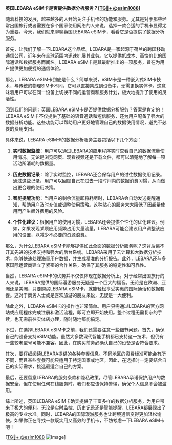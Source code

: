 **英国LEBARA eSIM卡是否提供数据分析服务？[[TG💪+ @esim1088](https://t.me/s/esim1088)]**

随着科技的发展，越来越多的人开始关注手机卡的功能和服务。尤其是对于那些经常出国旅行或者需要在多个国家使用网络的人来说，选择一款合适的手机卡显得尤为重要。今天，我们就来聊聊英国LEBARA eSIM卡，看看它是否提供了数据分析服务。

首先，让我们了解一下LEBARA这个品牌。LEBARA是一家起源于荷兰的跨国移动通信公司，近年来在全球范围内迅速扩展其业务。它以提供低成本、高性价比的国际通话和数据服务而闻名。LEBARA eSIM卡是其最新推出的一项服务，旨在为用户提供更加便捷的通信体验。

那么，LEBARA eSIM卡到底是什么？简单来说，eSIM卡是一种嵌入式SIM卡技术，与传统的物理SIM卡不同，它可以直接集成到设备中，无需更换实体卡。这意味着用户可以在同一设备上切换不同的运营商和服务计划，极大地提升了使用的灵活性。

回到我们的问题：英国LEBARA eSIM卡是否提供数据分析服务？答案是肯定的！LEBARA eSIM卡不仅提供了基础的语音通话和短信服务，还为用户配备了强大的数据分析功能。这些功能可以帮助用户更好地管理自己的数据使用情况，避免不必要的费用支出。

具体来说，LEBARA eSIM卡的数据分析服务主要包括以下几个方面：

1. **实时数据监控**：用户可以通过LEBARA的应用程序实时查看自己的数据流量使用情况。无论是浏览网页、观看视频还是下载文件，都可以清楚地了解每一项活动所消耗的数据量。

2. **历史数据记录**：除了实时监控，LEBARA还会保存用户的过往数据使用记录。通过这些记录，用户可以回顾自己在过去一段时间内的数据消费习惯，从而做出更合理的使用决策。

3. **智能提醒功能**：当用户的剩余流量即将耗尽时，LEBARA会自动发送提醒通知，帮助用户及时充值或调整使用策略。这种贴心的服务大大降低了因超量使用而产生额外费用的风险。

4. **个性化建议**：根据用户的使用习惯，LEBARA还会提供个性化的优化建议。例如，如果发现某项应用频繁占用大量流量，LEBARA可能会建议用户调整该应用的设置，以减少不必要的资源浪费。

那么，为什么LEBARA eSIM卡能够提供如此全面的数据分析服务呢？这背后离不开其先进的技术支持和强大的后台系统。LEBARA采用了云计算和大数据分析技术，能够快速处理海量用户数据，并生成精准的分析报告。此外，LEBARA还与多家国际运营商建立了紧密的合作关系，确保了其服务的稳定性和可靠性。

当然，LEBARA eSIM卡的优势并不仅仅体现在数据分析上。对于经常出国旅行的人来说，LEBARA提供的国际漫游服务无疑是一个巨大的福音。无论是在欧洲、亚洲还是美洲，只要购买LEBARA eSIM卡，就能轻松享受实惠的国际通话和数据套餐。这对于商务人士或是喜欢旅游的朋友来说，无疑是一大便利。

除此之外，LEBARA eSIM卡的操作也非常简单。用户只需通过LEBARA的官方网站或应用程序完成注册和激活流程，即可立即开始使用。整个过程无需复杂的手续，也无需前往实体店办理，随时随地都能搞定。

不过，在选择LEBARA eSIM卡之前，我们还需要注意一些细节问题。首先，确保自己的设备支持eSIM功能。虽然大多数现代智能手机都已支持这一技术，但仍有一些较老型号可能不兼容。因此，在购买前务必确认自己的设备是否符合要求。

其次，要仔细阅读LEBARA提供的各种套餐信息。不同地区的资费标准可能会有所不同，而且某些套餐可能只适用于特定国家或地区。因此，在选择时一定要结合自己的实际需求，挑选最适合自己的方案。

最后，还要留意LEBARA的服务条款和隐私政策。尽管LEBARA承诺保护用户的数据安全，但在使用任何在线服务时，我们都应该保持警惕，确保个人信息不会被滥用。

综上所述，英国LEBARA eSIM卡确实提供了丰富多样的数据分析服务，为用户带来了极大的便利。无论是实时监控、历史记录还是智能提醒，LEBARA都展现出了极高的专业水准。同时，LEBARA的国际漫游服务也让跨境通信变得更加轻松愉快。如果你正在寻找一款既实用又高效的手机卡，不妨考虑一下LEBARA eSIM卡吧！

[[TG💪+ @esim1088](https://t.me/s/esim1088) ![Image](https://i.postimg.cc/4NQfJmqS/Snipaste-2025-05-13-00-14-12.png)]